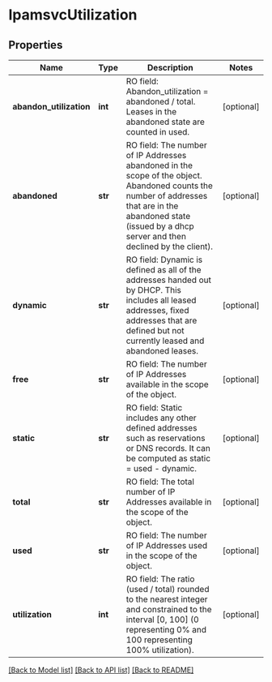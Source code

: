 # IpamsvcUtilization

## Properties
Name | Type | Description | Notes
------------ | ------------- | ------------- | -------------
**abandon_utilization** | **int** | RO field: Abandon_utilization &#x3D; abandoned / total. Leases in the abandoned state are counted in used. | [optional] 
**abandoned** | **str** | RO field: The number of IP Addresses abandoned in the scope of the object. Abandoned counts the number of addresses that are in the abandoned state (issued by a dhcp server and then declined by the client). | [optional] 
**dynamic** | **str** | RO field: Dynamic is defined as all of the addresses handed out by DHCP.  This includes all leased addresses, fixed addresses that are defined but not currently leased and abandoned leases. | [optional] 
**free** | **str** | RO field: The number of IP Addresses available in the scope of the object. | [optional] 
**static** | **str** | RO field: Static includes any other defined addresses such as reservations or DNS records.  It can be computed as static &#x3D; used - dynamic. | [optional] 
**total** | **str** | RO field: The total number of IP Addresses available in the scope of the object. | [optional] 
**used** | **str** | RO field: The number of IP Addresses used in the scope of the object. | [optional] 
**utilization** | **int** | RO field: The ratio (used / total) rounded to the nearest integer and constrained to the interval [0, 100] (0 representing 0% and 100 representing 100% utilization). | [optional] 

[[Back to Model list]](../README.md#documentation-for-models) [[Back to API list]](../README.md#documentation-for-api-endpoints) [[Back to README]](../README.md)


